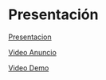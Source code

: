 # Presentación

[Presentacion](/pdf/ISPP_Week_10.pdf)

[Video Anuncio](/vid/AnuncioAparKing.mp4)

[Video Demo](/vid/DemoS3AparKing.mp4)

